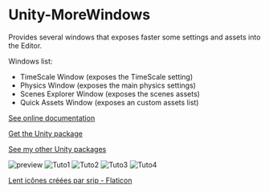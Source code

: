 # Unity-MoreWindows

Provides several windows that exposes faster some settings and assets into the Editor.

Windows list:

- TimeScale Window (exposes the TimeScale setting)
- Physics Window (exposes the main physics settings)
- Scenes Explorer Window (exposes the scenes assets)
- Quick Assets Window (exposes an custom assets list)

[See online documentation](https://kevincastejon.github.io/Unity-MoreWindows/)

[Get the Unity package](https://github.com/kevincastejon/Unity-MoreWindows/releases/latest)

[See my other Unity packages](https://assetstore.unity.com/publishers/46935)

 ![preview](https://kevincastejon.github.io/Unity-MoreWindows/Assets/KevinCastejon/MoreWindows/Documentation/Cover.png)
 ![Tuto1](https://kevincastejon.github.io/Unity-MoreWindows/Assets/KevinCastejon/MoreWindows/Documentation/Tuto1.png)
 ![Tuto2](https://kevincastejon.github.io/Unity-MoreWindows/Assets/KevinCastejon/MoreWindows/Documentation/Tuto2.png)
 ![Tuto3](https://kevincastejon.github.io/Unity-MoreWindows/Assets/KevinCastejon/MoreWindows/Documentation/Tuto3.png)
 ![Tuto4](https://kevincastejon.github.io/Unity-MoreWindows/Assets/KevinCastejon/MoreWindows/Documentation/Tuto4.png)


[Lent icônes créées par srip - Flaticon](https://www.flaticon.com/fr/icones-gratuites/lent)

